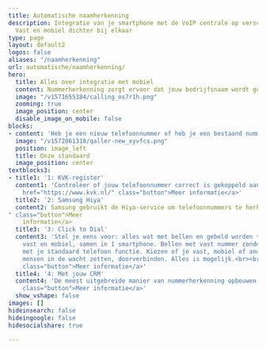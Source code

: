 ```yaml
---
title: Automatische naamherkenning
description: Integratie van je smartphone met de VoIP centrale op verschillende manieren.
  Vast en mobiel dichter bij elkaar
type: page
layout: default2
logos: false
aliases: "/naamherkenning"
url: automatische/naamherkenning/
hero:
  title: Alles over integratie met mobiel
  content: Nummerherkenning zorgt ervoor dat jouw bedrijfsnaam wordt getoond wanneer je iemand belt, zelfs als je niet in het adresboek van de ontvanger staat. Dit gebeurt automatisch op veel Android- en Google-smartphones, zoals Samsung, waar een [smart]-label in de gesprekslijst kan verschijnen. Hoewel handig, kan automatische naam-herkenning soms verouderde of onjuiste informatie tonen. In sommige gevallen wordt zelfs een SPAM-label aan een nummer gekoppeld, waardoor oproepen mogelijk worden genegeerd. De gegevens komen niet van ons, maar van bronnen zoals het KvK-register. Ervaar je problemen met nummerherkenning? Ontdek hoe je dit kunt aanpassen.<br><br><a href="/klantworden" class="button">Nog geen Callvoip klant?</a>
  image: "/v1571655384/calling_os7r1h.png"
  zooming: true
  image_position: center
  disable_image_on_mobile: false
blocks:
- content: 'Heb je een nieuw telefoonnummer of heb je een bestaand nummer verhuisd? Dan kun je zelf je nummer aanmelden bij telefoongidsen en -databases. Dit zorgt ervoor dat jouw bedrijfsnaam correct wordt weergegeven bij inkomende oproepen en voorkomt verkeerde of verouderde informatie. Door je gegevens in de juiste databases te registreren, vergroot je de herkenbaarheid van je bedrijf en verminder je de kans op misverstanden. Wil je weten hoe je dit eenvoudig regelt? Volg onze handleiding en zorg ervoor dat jouw nummer correct wordt weergegeven in gidsvermeldingen en naam-herkenningssystemen.<br><br><a href="https://www.callvoip.nl/ondersteuning/vast-mobiel/overzicht/" class="button" target="_blank">Vergelijking integraties</a>'
  image: "/v1572861318/qaller-new_xyvfcs.png"
  position: image_left
  title: Onze standaard
  image_position: center
textblocks3:
- title1: '1: KVK-register'
  content1: 'Controleer of jouw telefoonnummer correct is gekoppeld aan de naam in het KvK-register. Soms kun je de gegevens aanpassen of een ander nummer kiezen dat beter aansluit bij de inschrijving. Een nieuw nummer aanvragen is eenvoudig en voordelig, waardoor je snel de juiste vermelding kunt regelen.<br><br><br><a
    href="https://www.kvk.nl/" class="button">Meer informatie</a>'
  title2: '2: Samsung Hiya'
  content2: Samsung gebruikt de Hiya-service om telefoonnummers te herkennen en een naam te koppelen. Dit systeem informeert gebruikers en markeert soms nummers als ‘Spam’. Wordt jouw bedrijfsnummer onterecht als spam weergegeven of klopt de informatie niet? Dien een ticket in bij Hiya met bewijs dat het nummer van jou is.<br><br><br><br><a href="https://hiyahelp.zendesk.com/hc/en-us/p/request_hub
" class="button">Meer
    informatie</a>
  title3: '3: Click to Dial'
  content3: 'Stel je eens voor: alles wat met bellen en gebeld worden te maken heeft,
    vast en mobiel, samen in 1 smartphone. Bellen met vast nummer zonder app, gewoon
    met je standaard telefoon functie. Kiezen of je vast, mobiel of anoniem uitbelt,
    mensen in de wacht zetten, doorverbinden. Alles is mogelijk.<br><br><br><a href="https://www.callvoip.nl/telefonie/clicktodial/"
    class="button">Meer informatie</a>'
  title4: '4: Met jouw CRM'
  content4: 'De meest uitgebreide manier van nummerherkenning opbouwen met jouw klanten: koppel jouw CRM aan onze centrale.  In onze Marketplace vind je een uitgebreid aanbod aan compatibele CRM-pakketten, dus de kans is groot dat jouw systeem erbij zit. Optimaliseer je telefonie en werk efficiënter met een geïntegreerde oplossing.<br><br><a href="https://www.callvoip.nl/marketplace"
    class="button">Meer informatie</a>'
  show_vshape: false
images: []
hideinsearch: false
hideingoogle: false
hidesocialshare: true

---
```

